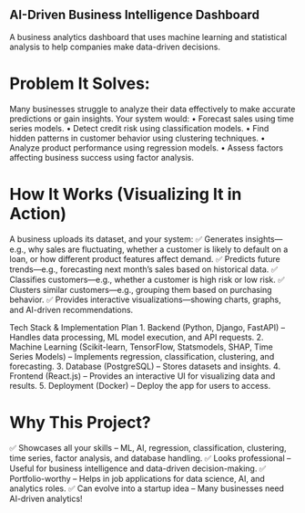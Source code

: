 ## AI-Driven Business Intelligence Dashboard
A business analytics dashboard that uses machine learning and statistical analysis to help companies make data-driven decisions.

# Problem It Solves:
Many businesses struggle to analyze their data effectively to make accurate predictions or gain insights. Your system would:
    • Forecast sales using time series models.
    • Detect credit risk using classification models.
    • Find hidden patterns in customer behavior using clustering techniques.
    • Analyze product performance using regression models.
    • Assess factors affecting business success using factor analysis.

# How It Works (Visualizing It in Action)
A business uploads its dataset, and your system:
✅ Generates insights—e.g., why sales are fluctuating, whether a customer is likely to default on a loan, or how different product features affect demand.
✅ Predicts future trends—e.g., forecasting next month’s sales based on historical data.
✅ Classifies customers—e.g., whether a customer is high risk or low risk.
✅ Clusters similar customers—e.g., grouping them based on purchasing behavior.
✅ Provides interactive visualizations—showing charts, graphs, and AI-driven recommendations.

Tech Stack & Implementation Plan
    1. Backend (Python, Django, FastAPI) – Handles data processing, ML model execution, and API requests.
    2. Machine Learning (Scikit-learn, TensorFlow, Statsmodels, SHAP, Time Series Models) – Implements regression, classification, clustering, and forecasting.
    3. Database (PostgreSQL) – Stores datasets and insights.
    4. Frontend (React.js) – Provides an interactive UI for visualizing data and results.
    5. Deployment (Docker) – Deploy the app for users to access.

# Why This Project?
✅ Showcases all your skills – ML, AI, regression, classification, clustering, time series, factor analysis, and database handling.
✅ Looks professional – Useful for business intelligence and data-driven decision-making.
✅ Portfolio-worthy – Helps in job applications for data science, AI, and analytics roles.
✅ Can evolve into a startup idea – Many businesses need AI-driven analytics!
